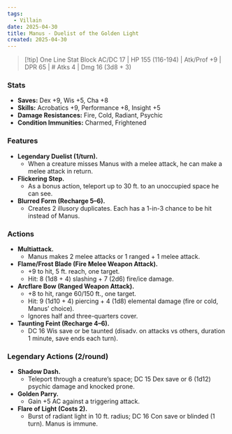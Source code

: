 ```yaml
---
tags:
  - Villain
date: 2025-04-30
title: Manus - Duelist of the Golden Light
created: 2025-04-30
---
```

> [!tip] One Line Stat Block
> AC/DC 17 | HP 155 (116-194) | Atk/Prof +9 | DPR 65 | # Atks 4 | Dmg 16 (3d8 + 3)

### **Stats**
- **Saves:** Dex +9, Wis +5, Cha +8
- **Skills:** Acrobatics +9, Performance +8, Insight +5
- **Damage Resistances:** Fire, Cold, Radiant, Psychic
- **Condition Immunities:** Charmed, Frightened

### **Features**
- **Legendary Duelist (1/turn).**  
	- When a creature misses Manus with a melee attack, he can make a melee attack in return.
- **Flickering Step.**  
	- As a bonus action, teleport up to 30 ft. to an unoccupied space he can see.
- **Blurred Form (Recharge 5–6).**  
	- Creates 2 illusory duplicates. Each has a 1-in-3 chance to be hit instead of Manus.

### **Actions**
- **Multiattack.**
	- Manus makes 2 melee attacks or 1 ranged + 1 melee attack.
- **Flame/Frost Blade (Fire Melee Weapon Attack).**  
	- +9 to hit, 5 ft. reach, one target.  
	- Hit: 8 (1d8 + 4) slashing + 7 (2d6) fire/ice damage.
- **Arcflare Bow (Ranged Weapon Attack).**  
	- +8 to hit, range 60/150 ft., one target.  
	- Hit: 9 (1d10 + 4) piercing + 4 (1d8) elemental damage (fire or cold, Manus’ choice).  
	- Ignores half and three-quarters cover.
- **Taunting Feint (Recharge 4–6).**  
	- DC 16 Wis save or be taunted (disadv. on attacks vs others, duration 1 minute, save ends each turn).

### **Legendary Actions (2/round)**
- **Shadow Dash.**  
	- Teleport through a creature’s space; DC 15 Dex save or 6 (1d12) psychic damage and knocked prone.
- **Golden Parry.**  
	- Gain +5 AC against a triggering attack.
- **Flare of Light (Costs 2).**  
	- Burst of radiant light in 10 ft. radius; DC 16 Con save or blinded (1 turn). Manus is immune.
